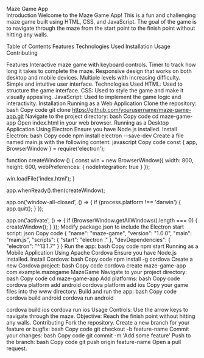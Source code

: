 
Maze Game App<br>
Introduction
Welcome to the Maze Game App! This is a fun and challenging maze game built using HTML, CSS, and JavaScript. The goal of the game is to navigate through the maze from the start point to the finish point without hitting any walls.

Table of Contents
Features
Technologies Used
Installation
Usage
Contributing

Features
Interactive maze game with keyboard controls.
Timer to track how long it takes to complete the maze.
Responsive design that works on both desktop and mobile devices.
Multiple levels with increasing difficulty.
Simple and intuitive user interface.
Technologies Used
HTML: Used to structure the game interface.
CSS: Used to style the game and make it visually appealing.
JavaScript: Used to implement the game logic and interactivity.
Installation
Running as a Web Application
Clone the repository:
bash
Copy code
git clone https://github.com/yourusername/maze-game-app.git
Navigate to the project directory:
bash
Copy code
cd maze-game-app
Open index.html in your web browser.
Running as a Desktop Application
Using Electron
Ensure you have Node.js installed.
Install Electron:
bash
Copy code
npm install electron --save-dev
Create a file named main.js with the following content:
javascript
Copy code
const { app, BrowserWindow } = require('electron');

function createWindow () {
  const win = new BrowserWindow({
    width: 800,
    height: 600,
    webPreferences: {
      nodeIntegration: true
    }
  });

  win.loadFile('index.html');
}

app.whenReady().then(createWindow);

app.on('window-all-closed', () => {
  if (process.platform !== 'darwin') {
    app.quit();
  }
});

app.on('activate', () => {
  if (BrowserWindow.getAllWindows().length === 0) {
    createWindow();
  }
});
Modify package.json to include the Electron start script:
json
Copy code
{
  "name": "maze-game",
  "version": "1.0.0",
  "main": "main.js",
  "scripts": {
    "start": "electron ."
  },
  "devDependencies": {
    "electron": "^13.1.7"
  }
}
Run the app:
bash
Copy code
npm start
Running as a Mobile Application
Using Apache Cordova
Ensure you have Node.js installed.
Install Cordova:
bash
Copy code
npm install -g cordova
Create a new Cordova project:
bash
Copy code
cordova create maze-game-app com.example.mazegame MazeGame
Navigate to your project directory:
bash
Copy code
cd maze-game-app
Add platforms:
bash
Copy code
cordova platform add android
cordova platform add ios
Copy your game files into the www directory.
Build and run the app:
bash
Copy code
cordova build android
cordova run android

cordova build ios
cordova run ios
Usage
Controls: Use the arrow keys to navigate through the maze.
Objective: Reach the finish point without hitting any walls.
Contributing
Fork the repository.
Create a new branch for your feature or bugfix:
bash
Copy code
git checkout -b feature-name
Commit your changes:
bash
Copy code
git commit -m 'Add some feature'
Push to the branch:
bash
Copy code
git push origin feature-name
Open a pull request.
